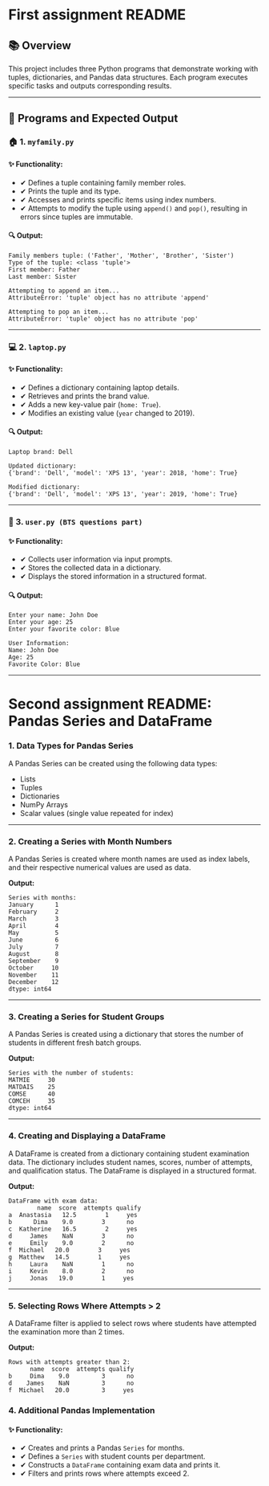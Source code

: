 # First assignment README

## 📚 Overview
This project includes three Python programs that demonstrate working with tuples, dictionaries, and Pandas data structures. Each program executes specific tasks and outputs corresponding results.

---

## 📂 Programs and Expected Output

### 🏠 1. `myfamily.py`

#### ✨ Functionality:
 - ✔ Defines a tuple containing family member roles.
 - ✔ Prints the tuple and its type.
 - ✔ Accesses and prints specific items using index numbers.
 - ✔ Attempts to modify the tuple using `append()` and `pop()`, resulting in errors since tuples are immutable.

#### 🔍 Output:
```
Family members tuple: ('Father', 'Mother', 'Brother', 'Sister')
Type of the tuple: <class 'tuple'>
First member: Father
Last member: Sister

Attempting to append an item...
AttributeError: 'tuple' object has no attribute 'append'

Attempting to pop an item...
AttributeError: 'tuple' object has no attribute 'pop'
```

---

### 💻 2. `laptop.py`

#### ✨ Functionality:
- ✔ Defines a dictionary containing laptop details.
- ✔ Retrieves and prints the brand value.
- ✔ Adds a new key-value pair (`home: True`).
- ✔ Modifies an existing value (`year` changed to 2019).

#### 🔍 Output:
```
Laptop brand: Dell

Updated dictionary:
{'brand': 'Dell', 'model': 'XPS 13', 'year': 2018, 'home': True}

Modified dictionary:
{'brand': 'Dell', 'model': 'XPS 13', 'year': 2019, 'home': True}
```

---

### 👤 3. `user.py (BTS questions part)`

#### ✨ Functionality:
- ✔ Collects user information via input prompts.
- ✔ Stores the collected data in a dictionary.
- ✔ Displays the stored information in a structured format.

#### 🔍 Output:
```
Enter your name: John Doe
Enter your age: 25
Enter your favorite color: Blue

User Information:
Name: John Doe
Age: 25
Favorite Color: Blue
```
---


# Second assignment README: Pandas Series and DataFrame

### 1. Data Types for Pandas Series
A Pandas Series can be created using the following data types:
- Lists
- Tuples
- Dictionaries
- NumPy Arrays
- Scalar values (single value repeated for index)

---

### 2. Creating a Series with Month Numbers
A Pandas Series is created where month names are used as index labels, and their respective numerical values are used as data.

**Output:**
```
Series with months:
January      1
February     2
March        3
April        4
May          5
June         6
July         7
August       8
September    9
October     10
November    11
December    12
dtype: int64
```

---

### 3. Creating a Series for Student Groups
A Pandas Series is created using a dictionary that stores the number of students in different fresh batch groups.

**Output:**
```
Series with the number of students:
MATMIE     30
MATDAIS    25
COMSE      40
COMCEH     35
dtype: int64
```

---

### 4. Creating and Displaying a DataFrame
A DataFrame is created from a dictionary containing student examination data. The dictionary includes student names, scores, number of attempts, and qualification status. The DataFrame is displayed in a structured format.

**Output:**
```
DataFrame with exam data:
        name  score  attempts qualify
a  Anastasia   12.5        1     yes
b      Dima    9.0        3      no
c  Katherine   16.5        2     yes
d     James    NaN        3      no
e     Emily    9.0        2      no
f  Michael   20.0        3     yes
g  Matthew   14.5        1     yes
h     Laura    NaN        1      no
i     Kevin    8.0        2      no
j     Jonas   19.0        1     yes
```

---

### 5. Selecting Rows Where Attempts > 2
A DataFrame filter is applied to select rows where students have attempted the examination more than 2 times.

**Output:**
```
Rows with attempts greater than 2:
      name  score  attempts qualify
b     Dima    9.0         3      no
d    James    NaN         3      no
f  Michael   20.0         3     yes
```
###  4. Additional Pandas Implementation

#### ✨ Functionality:
- ✔ Creates and prints a Pandas `Series` for months.
- ✔ Defines a `Series` with student counts per department.
- ✔ Constructs a `DataFrame` containing exam data and prints it.
- ✔ Filters and prints rows where attempts exceed 2.

